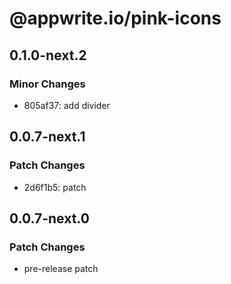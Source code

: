 # @appwrite.io/pink-icons

## 0.1.0-next.2

### Minor Changes

- 805af37: add divider

## 0.0.7-next.1

### Patch Changes

- 2d6f1b5: patch

## 0.0.7-next.0

### Patch Changes

- pre-release patch
